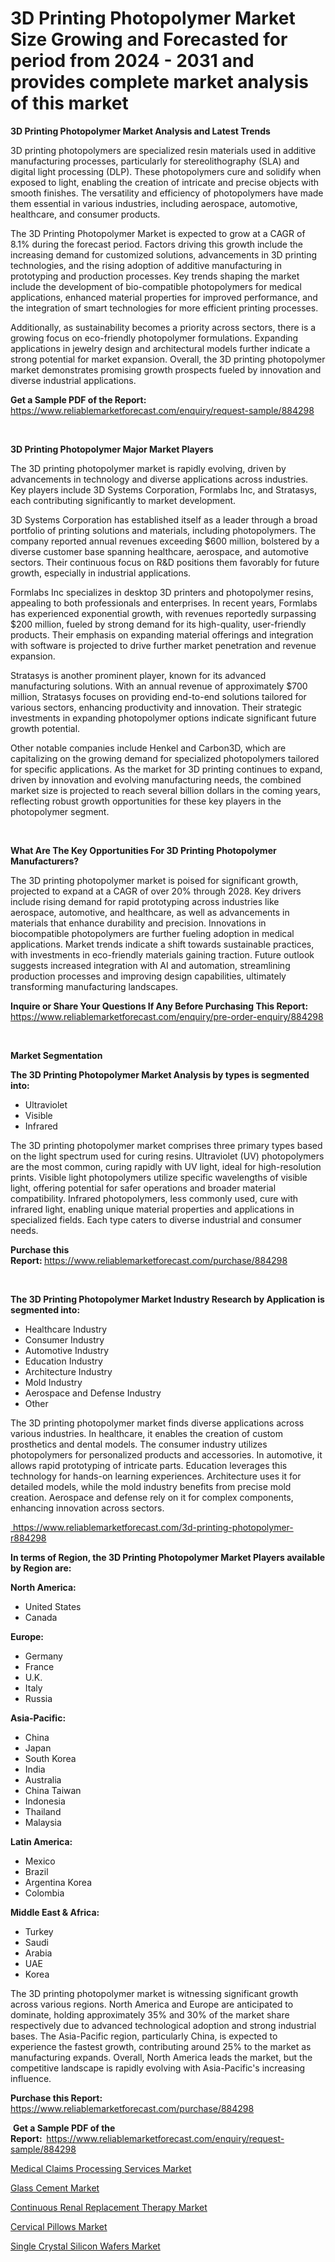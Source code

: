 <p><h1>3D Printing Photopolymer Market Size Growing and Forecasted for period from 2024 - 2031 and provides complete market analysis of this market</h1></p><p><strong>3D Printing Photopolymer Market Analysis and Latest Trends</strong></p>
<p><p>3D printing photopolymers are specialized resin materials used in additive manufacturing processes, particularly for stereolithography (SLA) and digital light processing (DLP). These photopolymers cure and solidify when exposed to light, enabling the creation of intricate and precise objects with smooth finishes. The versatility and efficiency of photopolymers have made them essential in various industries, including aerospace, automotive, healthcare, and consumer products.</p><p>The 3D Printing Photopolymer Market is expected to grow at a CAGR of 8.1% during the forecast period. Factors driving this growth include the increasing demand for customized solutions, advancements in 3D printing technologies, and the rising adoption of additive manufacturing in prototyping and production processes. Key trends shaping the market include the development of bio-compatible photopolymers for medical applications, enhanced material properties for improved performance, and the integration of smart technologies for more efficient printing processes.</p><p>Additionally, as sustainability becomes a priority across sectors, there is a growing focus on eco-friendly photopolymer formulations. Expanding applications in jewelry design and architectural models further indicate a strong potential for market expansion. Overall, the 3D printing photopolymer market demonstrates promising growth prospects fueled by innovation and diverse industrial applications.</p></p>
<p><strong>Get a Sample PDF of the Report:&nbsp;</strong> <a href="https://www.reliablemarketforecast.com/enquiry/request-sample/884298?utm_campaign=1134&utm_medium=2&utm_source=Github&utm_content=ia&utm_term=07112024&utm_id=3d-printing-photopolymer">https://www.reliablemarketforecast.com/enquiry/request-sample/884298</a></p>
<p>&nbsp;</p>
<p><strong>3D Printing Photopolymer Major Market Players</strong></p>
<p><p>The 3D printing photopolymer market is rapidly evolving, driven by advancements in technology and diverse applications across industries. Key players include 3D Systems Corporation, Formlabs Inc, and Stratasys, each contributing significantly to market development.</p><p>3D Systems Corporation has established itself as a leader through a broad portfolio of printing solutions and materials, including photopolymers. The company reported annual revenues exceeding $600 million, bolstered by a diverse customer base spanning healthcare, aerospace, and automotive sectors. Their continuous focus on R&D positions them favorably for future growth, especially in industrial applications.</p><p>Formlabs Inc specializes in desktop 3D printers and photopolymer resins, appealing to both professionals and enterprises. In recent years, Formlabs has experienced exponential growth, with revenues reportedly surpassing $200 million, fueled by strong demand for its high-quality, user-friendly products. Their emphasis on expanding material offerings and integration with software is projected to drive further market penetration and revenue expansion.</p><p>Stratasys is another prominent player, known for its advanced manufacturing solutions. With an annual revenue of approximately $700 million, Stratasys focuses on providing end-to-end solutions tailored for various sectors, enhancing productivity and innovation. Their strategic investments in expanding photopolymer options indicate significant future growth potential.</p><p>Other notable companies include Henkel and Carbon3D, which are capitalizing on the growing demand for specialized photopolymers tailored for specific applications. As the market for 3D printing continues to expand, driven by innovation and evolving manufacturing needs, the combined market size is projected to reach several billion dollars in the coming years, reflecting robust growth opportunities for these key players in the photopolymer segment.</p></p>
<p>&nbsp;</p>
<p><strong>What Are The Key Opportunities For 3D Printing Photopolymer Manufacturers?</strong></p>
<p><p>The 3D printing photopolymer market is poised for significant growth, projected to expand at a CAGR of over 20% through 2028. Key drivers include rising demand for rapid prototyping across industries like aerospace, automotive, and healthcare, as well as advancements in materials that enhance durability and precision. Innovations in biocompatible photopolymers are further fueling adoption in medical applications. Market trends indicate a shift towards sustainable practices, with investments in eco-friendly materials gaining traction. Future outlook suggests increased integration with AI and automation, streamlining production processes and improving design capabilities, ultimately transforming manufacturing landscapes.</p></p>
<p><strong>Inquire or Share Your Questions If Any Before Purchasing This Report:</strong> <a href="https://www.reliablemarketforecast.com/enquiry/pre-order-enquiry/884298?utm_campaign=1134&utm_medium=2&utm_source=Github&utm_content=ia&utm_term=07112024&utm_id=3d-printing-photopolymer">https://www.reliablemarketforecast.com/enquiry/pre-order-enquiry/884298</a></p>
<p>&nbsp;</p>
<p><strong>Market Segmentation</strong></p>
<p><strong>The 3D Printing Photopolymer Market Analysis by types is segmented into:</strong></p>
<p><ul><li>Ultraviolet</li><li>Visible</li><li>Infrared</li></ul></p>
<p><p>The 3D printing photopolymer market comprises three primary types based on the light spectrum used for curing resins. Ultraviolet (UV) photopolymers are the most common, curing rapidly with UV light, ideal for high-resolution prints. Visible light photopolymers utilize specific wavelengths of visible light, offering potential for safer operations and broader material compatibility. Infrared photopolymers, less commonly used, cure with infrared light, enabling unique material properties and applications in specialized fields. Each type caters to diverse industrial and consumer needs.</p></p>
<p><strong>Purchase this Report:&nbsp;</strong><a href="https://www.reliablemarketforecast.com/purchase/884298?utm_campaign=1134&utm_medium=2&utm_source=Github&utm_content=ia&utm_term=07112024&utm_id=3d-printing-photopolymer">https://www.reliablemarketforecast.com/purchase/884298</a></p>
<p>&nbsp;</p>
<p><strong>The 3D Printing Photopolymer Market Industry Research by Application is segmented into:</strong></p>
<p><ul><li>Healthcare Industry</li><li>Consumer Industry</li><li>Automotive Industry</li><li>Education Industry</li><li>Architecture Industry</li><li>Mold Industry</li><li>Aerospace and Defense Industry</li><li>Other</li></ul></p>
<p><p>The 3D printing photopolymer market finds diverse applications across various industries. In healthcare, it enables the creation of custom prosthetics and dental models. The consumer industry utilizes photopolymers for personalized products and accessories. In automotive, it allows rapid prototyping of intricate parts. Education leverages this technology for hands-on learning experiences. Architecture uses it for detailed models, while the mold industry benefits from precise mold creation. Aerospace and defense rely on it for complex components, enhancing innovation across sectors.</p></p>
<p><a href="https://www.reliablemarketforecast.com/3d-printing-photopolymer-r884298?utm_campaign=1134&utm_medium=2&utm_source=Github&utm_content=ia&utm_term=07112024&utm_id=3d-printing-photopolymer">&nbsp;https://www.reliablemarketforecast.com/3d-printing-photopolymer-r884298</a></p>
<p><strong>In terms of Region, the 3D Printing Photopolymer Market Players available by Region are:</strong></p>
<p>
    <p> <strong> North America: </strong>
        <ul>
            <li>United States</li>
            <li>Canada</li>
        </ul>
        </p> 
    <p> <strong> Europe: </strong>
        <ul>
            <li>Germany</li>
            <li>France</li>
            <li>U.K.</li>
            <li>Italy</li>
            <li>Russia</li>
        </ul>
        </p> 
    <p> <strong> Asia-Pacific: </strong>
        <ul>
            <li>China</li>
            <li>Japan</li>
            <li>South Korea</li>
            <li>India</li>
            <li>Australia</li>
            <li>China Taiwan</li>
            <li>Indonesia</li>
            <li>Thailand</li>
            <li>Malaysia</li>
        </ul>
        </p> 
    <p> <strong> Latin America: </strong>
        <ul>
            <li>Mexico</li>
            <li>Brazil</li>
            <li>Argentina Korea</li>
            <li>Colombia</li>
        </ul>
        </p> 
    <p> <strong> Middle East & Africa: </strong>
        <ul>
            <li>Turkey</li>
            <li>Saudi</li>
            <li>Arabia</li>
            <li>UAE</li>
            <li>Korea</li>
        </ul>
    </p>
    </p>
<p><p>The 3D printing photopolymer market is witnessing significant growth across various regions. North America and Europe are anticipated to dominate, holding approximately 35% and 30% of the market share respectively due to advanced technological adoption and strong industrial bases. The Asia-Pacific region, particularly China, is expected to experience the fastest growth, contributing around 25% to the market as manufacturing expands. Overall, North America leads the market, but the competitive landscape is rapidly evolving with Asia-Pacific's increasing influence.</p></p>
<p><strong>Purchase this Report: </strong><a href="https://www.reliablemarketforecast.com/purchase/884298?utm_campaign=1134&utm_medium=2&utm_source=Github&utm_content=ia&utm_term=07112024&utm_id=3d-printing-photopolymer">https://www.reliablemarketforecast.com/purchase/884298</a></p>
<p>&nbsp;<strong>Get a Sample PDF of the Report:&nbsp;&nbsp;</strong><a href="https://www.reliablemarketforecast.com/enquiry/request-sample/884298?utm_campaign=1134&utm_medium=2&utm_source=Github&utm_content=ia&utm_term=07112024&utm_id=3d-printing-photopolymer">https://www.reliablemarketforecast.com/enquiry/request-sample/884298</a></p>
<p><strong></strong></p>
<p><p><a href="https://github.com/malika4dt4reta/Market-Research-Report-List-1/blob/main/medical-claims-processing-services-market.md?utm_campaign=1134&utm_medium=2&utm_source=Github&utm_content=ia&utm_term=07112024&utm_id=3d-printing-photopolymer">Medical Claims Processing Services Market</a></p><p><a href="https://github.com/mosmentrcqn/Market-Research-Report-List-1/blob/main/glass-cement-market.md?utm_campaign=1134&utm_medium=2&utm_source=Github&utm_content=ia&utm_term=07112024&utm_id=3d-printing-photopolymer">Glass Cement Market</a></p><p><a href="https://issuu.com/reportprime-2/docs/continuous-renal-replacement-therap_4ccc3d6d3d58b8?utm_campaign=1134&utm_medium=2&utm_source=Github&utm_content=ia&utm_term=07112024&utm_id=3d-printing-photopolymer">Continuous Renal Replacement Therapy Market</a></p><p><a href="https://issuu.com/reportprime-2/docs/cervical-pillows-market-size-2030.p_59b7c46cbeee89?utm_campaign=1134&utm_medium=2&utm_source=Github&utm_content=ia&utm_term=07112024&utm_id=3d-printing-photopolymer">Cervical Pillows Market</a></p><p><a href="https://github.com/karolinec5dqui/Market-Research-Report-List-1/blob/main/single-crystal-silicon-wafers-market.md?utm_campaign=1134&utm_medium=2&utm_source=Github&utm_content=ia&utm_term=07112024&utm_id=3d-printing-photopolymer">Single Crystal Silicon Wafers Market</a></p></p>